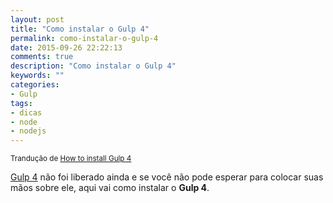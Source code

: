 ```yaml
---
layout: post
title: "Como instalar o Gulp 4"
permalink: como-instalar-o-gulp-4
date: 2015-09-26 22:22:13
comments: true
description: "Como instalar o Gulp 4"
keywords: ""
categories:
- Gulp
tags:
- dicas
- node
- nodejs
---
```


<small>Trandução de [How to install Gulp 4](http://blog.reactandbethankful.com/posts/2015/05/01/how-to-install-gulp-4/) </small>

[Gulp 4](https://github.com/gulpjs/gulp/tree/4.0) não foi liberado ainda e se você não pode esperar para colocar suas mãos sobre ele, aqui vai como instalar o **Gulp 4**.